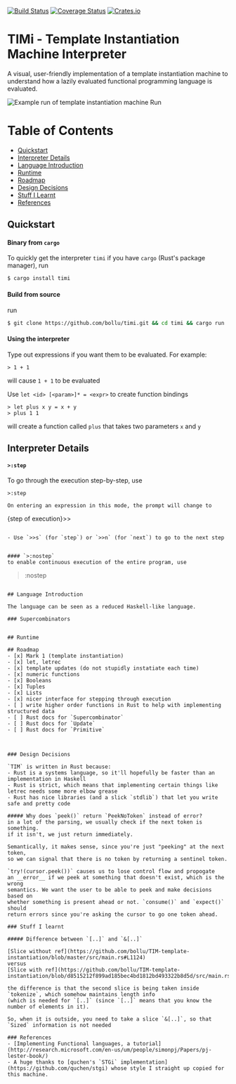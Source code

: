 [![Build Status](https://travis-ci.org/bollu/TIM-template-instantiation.svg?branch=master)](https://travis-ci.org/bollu/TIM-template-instantiation)
[![Coverage Status](https://coveralls.io/repos/github/bollu/TIM-template-instantiation/badge.svg?branch=master)](https://coveralls.io/github/bollu/TIM-template-instantiation?branch=master)
[![Crates.io](https://img.shields.io/crates/v/timi.svg)](https://crates.io/crates/timi)


TIMi - Template Instantiation Machine Interpreter 
=================================================

A visual, user-friendly implementation of a template instantiation machine to understand how a 
lazily evaluated functional programming language is evaluated.


![Example run of template instantiation machine Run](http://i.imgur.com/PKNywHC.png)

# Table of Contents
- [Quickstart](#quickstart)
- [Interpreter Details](#interpreter-options)
- [Language Introduction](#language-introduction)
- [Runtime](#runtime)
- [Roadmap](#roadmap)
- [Design Decisions](#design-decisions)
- [Stuff I Learnt](#stuff-I-learnt)
- [References](#references)

## Quickstart

#### Binary from  `cargo`
To quickly get the interpreter `timi` if you have `cargo` (Rust's package manager), run
```bash
$ cargo install timi
```

#### Build from source
run
```bash
$ git clone https://github.com/bollu/timi.git && cd timi && cargo run
```


#### Using the interpreter

Type out expressions if you want them to be evaluated. For example:
```
> 1 + 1
```
will cause `1 + 1` to be evaluated


Use `let <id> [<param>]* = <expr>` to create function bindings
```
> let plus x y = x + y
> plus 1 1
```
will create a function called `plus` that takes two parameters `x` and `y`


## Interpreter Details


#### `>:step`
To go through the execution step-by-step, use
```
>:step

On entering an expression in this mode, the prompt will change to
```
{step of execution}>>
```

- Use `>>s` (for `step`) or `>>n` (for `next`) to go to the next step


#### `>:nostep`
to enable continuous execution of the entire program, use
```
>:nostep
```

## Language Introduction

The language can be seen as a reduced Haskell-like language.

### Supercombinators


## Runtime

## Roadmap
- [x] Mark 1 (template instantiation)
- [x] let, letrec
- [x] template updates (do not stupidly instatiate each time)
- [x] numeric functions
- [x] Booleans
- [x] Tuples
- [x] Lists
- [x] nicer interface for stepping through execution
- [ ] write higher order functions in Rust to help with implementing structured data
- [ ] Rust docs for `Supercombinator`
- [ ] Rust docs for `Update`
- [ ] Rust docs for `Primitive`



### Design Decisions

`TIM` is written in Rust because:
- Rust is a systems language, so it'll hopefully be faster than an implementation in Haskell
- Rust is strict, which means that implementing certain things like letrec needs some more elbow grease
- Rust has nice libraries (and a slick `stdlib`) that let you write safe and pretty code

##### Why does `peek()` return `PeekNoToken` instead of error?
in a lot of the parsing, we usually check if the next token is something.
if it isn't, we just return immediately.

Semantically, it makes sense, since you're just "peeking" at the next token,
so we can signal that there is no token by returning a sentinel token.

`try!(cursor.peek())` causes us to lose control flow and propogate
an __error__ if we peek at something that doesn't exist, which is the wrong
semantics. We want the user to be able to peek and make decisions based on
whether something is present ahead or not. `consume()` and `expect()` should
return errors since you're asking the cursor to go one token ahead.

### Stuff I learnt

##### Difference between `[..]` and `&[..]`

[Slice without ref](https://github.com/bollu/TIM-template-instantiation/blob/master/src/main.rs#L1124)
versus
[Slice with ref](https://github.com/bollu/TIM-template-instantiation/blob/d8515212f899ad185bec4bd1812bd493322b8d5d/src/main.rs#L1163)

the difference is that the second slice is being taken inside `tokenize`, which somehow maintains length info
(which is needed for `[..]` (since `[..]` means that you know the number of elements in it).

So, when it is outside, you need to take a slice `&[..]`, so that `Sized` information is not needed

### References
- [Implementing Functional languages, a tutorial](http://research.microsoft.com/en-us/um/people/simonpj/Papers/pj-lester-book/)
- A huge thanks to [quchen's `STGi` implementation](https://github.com/quchen/stgi) whose style I straight up copied for this machine.
